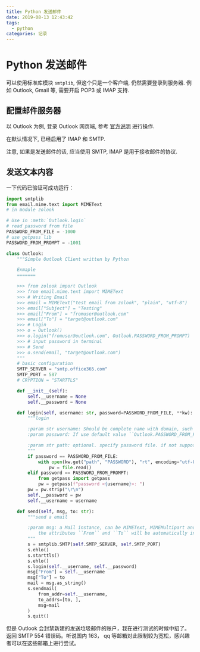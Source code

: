 ```yaml
---
title: Python 发送邮件
date: 2019-08-13 12:43:42
tags:
  - python
categories: 记录
---
```


# Python 发送邮件

可以使用标准库模块 `smtplib`, 但这个只是一个客户端, 仍然需要登录到服务器.
例如 Outlook, Gmail 等, 需要开启 POP3 或 IMAP 支持.

<!-- more -->

## 配置邮件服务器

以 Outlook 为例, 登录 Outlook 网页端, 参考
[官方说明](https://support.office.com/zh-cn/article/Outlook-com-%E7%9A%84-POP%E3%80%81IMAP-%E5%92%8C-SMTP-%E8%AE%BE%E7%BD%AE-d088b986-291d-42b8-9564-9c414e2aa040) 进行操作.

在默认情况下, 已经启用了 IMAP 和 SMTP.

注意, 如果是发送邮件的话, 应当使用 SMTP, IMAP 是用于接收邮件的协议.

## 发送文本内容

一下代码已验证可成功运行：

```python
import smtplib
from email.mime.text import MIMEText
# in module zolook

# Use in :meth:`Outlook.login`
# read password from file
PASSWORD_FROM_FILE = -1000
# use getpass lib
PASSWORD_FROM_PROMPT = -1001

class Outlook:
    """Simple Outlook Client written by Python

    Exmaple
    =======

    >>> from zolook import Outlook
    >>> from email.mime.text import MIMEText
    >>> # Writing Email
    >>> email = MIMEText("test email from zolook", "plain", "utf-8")
    >>> email["Subject"] = "Testing"
    >>> email["From"] = "fromuser@outlook.com"
    >>> email["To"] = "target@outlook.com"
    >>> # Login
    >>> o = Outlook()
    >>> o.login("fromuser@outlook.com", Outlook.PASSWORD_FROM_PROMPT)
    >>> # input password in terminal
    >>> # Send
    >>> o.send(email, "target@outlook.com")
    """
    # basic configuration
    SMTP_SERVER = "smtp.office365.com"
    SMTP_PORT = 587
    # CRYPTION = "STARTTLS"

    def __init__(self):
        self.__username = None
        self.__password = None

    def login(self, username: str, password=PASSWORD_FROM_FILE, **kw):
        """login

        :param str username: Should be complete name with domain, such as ``someone@outlook.com``
        :param password: If use default value ``Outlook.PASSWORD_FROM_FILE``, should give additional keyword argument ``path``. If use ``Outlook.PASSWORD_FROM_PROMPT``, will use getpass.

        :param str path: optional. specify password file. if not suppose, default is ``./PASSWORD``
        """
        if password == PASSWORD_FROM_FILE:
            with open(kw.get("path", "PASSWORD"), "rt", encoding="utf-8") as file:
                pw = file.read()
        elif password == PASSWORD_FROM_PROMPT:
            from getpass import getpass
            pw = getpass(f"password <{username}>: ")
        pw = pw.strip("\r\n")
        self.__password = pw
        self.__username = username

    def send(self, msg, to: str):
        """send a email

        :param msg: a Mail instance, can be MIMEText, MIMEMultipart and so on.
            the attributes ``From`` and ``To`` will be automatically insert.
        """
        s = smtplib.SMTP(self.SMTP_SERVER, self.SMTP_PORT)
        s.ehlo()
        s.starttls()
        s.ehlo()
        s.login(self.__username, self.__password)
        msg["From"] = self.__username
        msg["To"] = to
        mail = msg.as_string()
        s.sendmail(
            from_addr=self.__username,
            to_addrs=[to, ],
            msg=mail
        )
        s.quit()
```

但是 Outlook 会封禁新建的发送垃圾邮件的账户，我在进行测试的时候中招了。
返回 SMTP 554 错误码。听说国内 163， qq 等邮箱对此限制较为宽松，感兴趣者可以在这些邮箱上进行尝试。
